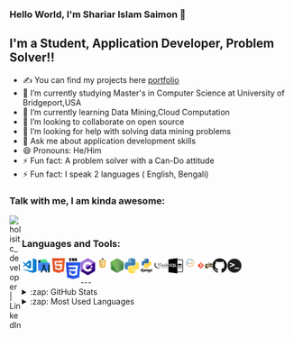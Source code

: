 ### Hello World, I'm Shariar Islam Saimon  👋


## I'm a Student, Application Developer, Problem Solver!!
- ✍ You can find my projects here [portfolio]
- 🔭 I’m currently studying Master's in Computer Science at University of Bridgeport,USA
- 🌱 I’m currently learning Data Mining,Cloud Computation
- 👯 I’m looking to collaborate on open source
- 🤔 I’m looking for help with solving data mining problems
- 💬 Ask me about application development skills
- 😄 Pronouns: He/Him
- ⚡ Fun fact: A problem solver with a Can-Do attitude
- ⚡ Fun fact: I speak 2 languages ( English, Bengali)


### Talk with me, I am kinda awesome:
[<img align="left" alt="holisitc_developer | LinkedIn" width="22px" src="https://cdn.jsdelivr.net/npm/simple-icons@v3/icons/linkedin.svg" />][linkedin]

<br />

### Languages and Tools:

<img align="left" alt="Visual Studio Code" width="26px" src="https://github.com/shariar41/shariar41/blob/main/git%20profile%20logos/visual-studio-code.png" />
<img align="left" alt="android studio" width="26px" src="https://github.com/shariar41/shariar41/blob/main/git%20profile%20logos/android-studio-icon.png" />
<img align="left" alt="HTML5" width="26px" src="https://github.com/shariar41/shariar41/blob/main/git%20profile%20logos/HTML5.png" />
<img align="left" alt="CSS3" width="26px" src="https://github.com/shariar41/shariar41/blob/main/git%20profile%20logos/CSS3.png" />
<img align="left" alt="CSharp" width="26px" src="https://github.com/shariar41/shariar41/blob/main/git%20profile%20logos/c-sharp.png" />
<img align="left" alt="JavaScript" width="26px" src="https://github.com/shariar41/shariar41/blob/main/git%20profile%20logos/JavaScript.png" />
<img align="left" alt="Node.js" width="26px" src="https://github.com/shariar41/shariar41/blob/main/git%20profile%20logos/nodejs.png" />
<img align="left" alt="python" width="26px" src="https://github.com/shariar41/shariar41/blob/main/git%20profile%20logos/python.png" />
<img align="left" alt="django" width="26px" src="https://github.com/shariar41/shariar41/blob/main/git%20profile%20logos/django.png" />
<img align="left" alt="flask" width="26px" src="https://github.com/shariar41/shariar41/blob/main/git%20profile%20logos/flask.png" />
<img align="left" alt="SQL" width="26px" src="https://github.com/shariar41/shariar41/blob/main/git%20profile%20logos/sql.jpg" />
<img align="left" alt="MySQL" width="26px" src="https://github.com/shariar41/shariar41/blob/main/git%20profile%20logos/MySQL-Logo.jpg" />
<img align="left" alt="Git" width="26px" src="https://github.com/shariar41/shariar41/blob/main/git%20profile%20logos/git.png" />
<img align="left" alt="GitHub" width="26px" src="https://github.com/shariar41/shariar41/blob/main/git%20profile%20logos/github.png" />
<img align="left" alt="Terminal" width="26px" src="https://github.com/shariar41/shariar41/blob/main/git%20profile%20logos/terminal.png" />

<br />
<br />
---

<details>
  <summary>:zap: GitHub Stats</summary>

  <img align="left" alt="Saimon's GitHub Stats" src="https://github-readme-stats.vercel.app/api?username=arsentieva&show_icons=true&hide_border=true" />

</details>

<details>
  <summary>:zap: Most Used Languages</summary>

<img align="left" alt="Saimon's GitHub Top Languages" src="https://github-readme-stats.vercel.app/api/top-langs/?username=arsentieva" />

</details>

[website]: https://www.shariar-islam-saimon.xyz/
[instagram]: 
https://www.instagram.com/shariar_islam_saimon/
[linkedin]: https://www.linkedin.com/in/shariar-islam-saimon
[portfolio]: https://github.com/shariar41/shariar41/blob/main/git%20profile%20logos/Resume.pdf
